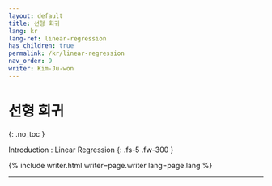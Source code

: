 ```yaml
---
layout: default
title: 선형 회귀
lang: kr
lang-ref: linear-regression
has_children: true
permalink: /kr/linear-regression
nav_order: 9
writer: Kim-Ju-won
---
```


# 선형 회귀
{: .no_toc }


Introduction : Linear Regression
{: .fs-5 .fw-300 }


{% include writer.html writer=page.writer lang=page.lang %}

---

